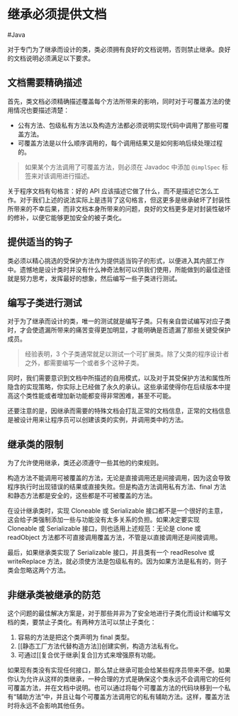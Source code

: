 # 继承必须提供文档
#Java 

对于专门为了继承而设计的类，类必须拥有良好的文档说明，否则禁止继承。良好的文档说明必须满足以下要求。

## 文档需要精确描述

首先，类文档必须精确描述覆盖每个方法所带来的影响，同时对于可覆盖方法的使用情况也要描述清楚：
+ 公有方法、包级私有方法以及构造方法都必须说明实现代码中调用了那些可覆盖方法。
+ 可覆盖方法是以什么顺序调用的，每个调用结果又是如何影响后续处理过程的。

> 如果某个方法调用了可覆盖方法，则必须在 Javadoc 中添加 `@implSpec` 标签来对该调用进行描述。

关于程序文档有句格言：好的 API 应该描述它做了什么，而不是描述它怎么工作。对于我们上述的说法实际上是违背了这句格言，但这更多是继承破坏了封装性所带来的不幸后果，而非文档本身所带来的问题，良好的文档更多是对封装性破坏的修补，以便它能够更加安全的被子类化。

## 提供适当的钩子

类必须以精心挑选的受保护方法作为提供适当钩子的形式，以便进入其内部工作中。遗憾地是设计类时并没有什么神奇法制可以供我们使用，所能做到的最佳途径就是努力思考，发挥最好的想象，然后编写一些子类进行测试。

## 编写子类进行测试

对于为了继承而设计的类，唯一的测试就是编写子类。只有亲自尝试编写对应子类时，才会使遗漏所带来的痛苦变得更加明显，才能明确是否遗漏了那些关键受保护成员。

> 经验表明，3 个子类通常就足以测试一个可扩展类。除了父类的程序设计者之外，都需要编写一个或者多个这种子类。

同时，我们需要意识到文档中所描述的自用模式，以及对于其受保护方法和属性所隐含的实现策略，你实际上已经做了永久的承认。这些承诺使得你在后续版本中提高这个类性能或者增加新功能都变得非常困难，甚至不可能。

还要注意的是，因继承而需要的特殊文档会打乱正常的文档信息，正常的文档信息是被设计用来让程序员可以创建该类的实例，并调用类中的方法。

## 继承类的限制

为了允许使用继承，类还必须遵守一些其他的约束规则。

构造方法不能调用可被覆盖的方法，无论是直接调用还是间接调用，因为这会导致程序执行时出现错误的结果或直接失败。但是构造方法调用私有方法、final 方法和静态方法都是安全的，这些都是不可被覆盖的方法。

在设计继承类时，实现 Cloneable 或 Serializable 接口都不是一个很好的主意，这会给子类强制添加一些与功能没有太多关系的负担。如果决定要实现 Cloneable 或 Serializable 接口，则也适用上述规范：无论是 clone 或 readObject 方法都不可直接调用覆盖方法，不管是以直接调用还是间接调用。

最后，如果继承类实现了 Serializable 接口，并且类有一个 readResolve 或 writeReplace 方法，就必须使方法是包级私有的。因为如果方法是私有的，则子类会忽略这两个方法。

## 非继承类被继承的防范

这个问题的最佳解决方案是，对于那些并非为了安全地进行子类化而设计和编写文档的类，要禁止子类化。有两种方法可以禁止子类化：
1. 容易的方法是把这个类声明为 final 类型。
2. [[静态工厂方法代替构造方法]]创建实例，构造方法私有化。
3. 可通过[[复合优于继承|复合]]方式来增强原有功能。

如果现有类没有实现任何接口，那么禁止继承可能会给某些程序员带来不便。如果你认为允许从这样的类继承，一种合理的方式是确保这个类永远不会调用它的任何可覆盖方法，并在文档中说明。也可以通过将每个可覆盖方法的代码块移到一个私有“辅助方法”中，并且让每个可覆盖方法调用它的私有辅助方法。这样，覆盖方法时将永远不会影响其他任务。
